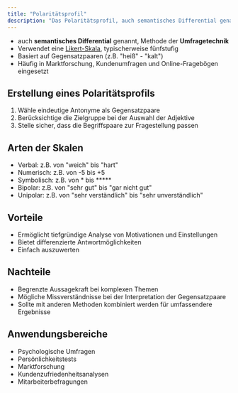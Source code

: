 ```yaml
---
title: "Polaritätsprofil"
description: "Das Polaritätsprofil, auch semantisches Differential genannt, misst Einstellungen mittels Gegensatzpaaren auf einer Likert-Skala. Es wird in Marktforschung und Umfragen eingesetzt, um differenzierte Antworten zu erhalten. Vorteile liegen in der tiefgründigen Analyse, Nachteile in möglichen Missverständnissen."
---
```


- auch **semantisches Differential** genannt, Methode der **Umfragetechnik**
- Verwendet eine [Likert-Skala](/open-fidup/lerninhalte/likert-skala), typischerweise fünfstufig
- Basiert auf Gegensatzpaaren (z.B. "heiß" - "kalt")
- Häufig in Marktforschung, Kundenumfragen und Online-Fragebögen eingesetzt

## Erstellung eines Polaritätsprofils
1. Wähle eindeutige Antonyme als Gegensatzpaare
2. Berücksichtige die Zielgruppe bei der Auswahl der Adjektive
3. Stelle sicher, dass die Begriffspaare zur Fragestellung passen

## Arten der Skalen
- Verbal: z.B. von "weich" bis "hart"
- Numerisch: z.B. von -5 bis +5
- Symbolisch: z.B. von * bis *****
- Bipolar: z.B. von "sehr gut" bis "gar nicht gut"
- Unipolar: z.B. von "sehr verständlich" bis "sehr unverständlich"    

## Vorteile
- Ermöglicht tiefgründige Analyse von Motivationen und Einstellungen
- Bietet differenzierte Antwortmöglichkeiten
- Einfach auszuwerten

## Nachteile
- Begrenzte Aussagekraft bei komplexen Themen
- Mögliche Missverständnisse bei der Interpretation der Gegensatzpaare
- Sollte mit anderen Methoden kombiniert werden für umfassendere Ergebnisse
## Anwendungsbereiche
- Psychologische Umfragen
- Persönlichkeitstests
- Marktforschung
- Kundenzufriedenheitsanalysen
- Mitarbeiterbefragungen